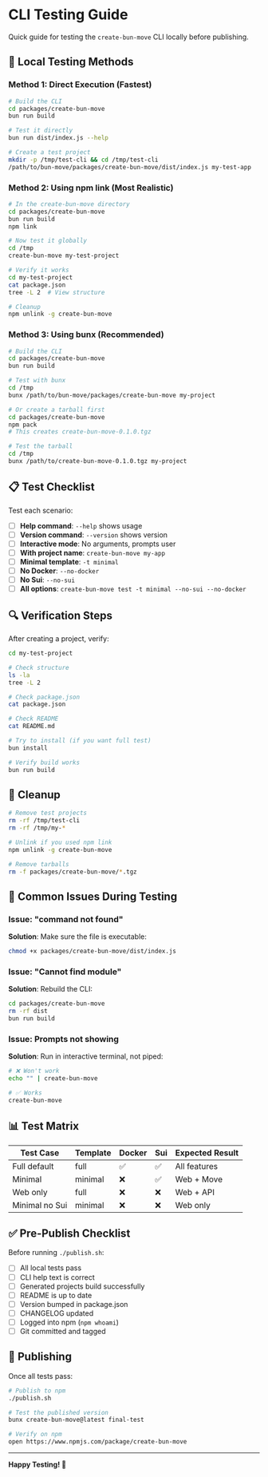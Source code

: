 # CLI Testing Guide

Quick guide for testing the `create-bun-move` CLI locally before publishing.

## 🧪 Local Testing Methods

### Method 1: Direct Execution (Fastest)

```bash
# Build the CLI
cd packages/create-bun-move
bun run build

# Test it directly
bun run dist/index.js --help

# Create a test project
mkdir -p /tmp/test-cli && cd /tmp/test-cli
/path/to/bun-move/packages/create-bun-move/dist/index.js my-test-app
```

### Method 2: Using npm link (Most Realistic)

```bash
# In the create-bun-move directory
cd packages/create-bun-move
bun run build
npm link

# Now test it globally
cd /tmp
create-bun-move my-test-project

# Verify it works
cd my-test-project
cat package.json
tree -L 2  # View structure

# Cleanup
npm unlink -g create-bun-move
```

### Method 3: Using bunx (Recommended)

```bash
# Build the CLI
cd packages/create-bun-move
bun run build

# Test with bunx
cd /tmp
bunx /path/to/bun-move/packages/create-bun-move my-project

# Or create a tarball first
cd packages/create-bun-move
npm pack
# This creates create-bun-move-0.1.0.tgz

# Test the tarball
cd /tmp  
bunx /path/to/create-bun-move-0.1.0.tgz my-project
```

## 📋 Test Checklist

Test each scenario:

- [ ] **Help command**: `--help` shows usage
- [ ] **Version command**: `--version` shows version
- [ ] **Interactive mode**: No arguments, prompts user
- [ ] **With project name**: `create-bun-move my-app`
- [ ] **Minimal template**: `-t minimal`
- [ ] **No Docker**: `--no-docker`
- [ ] **No Sui**: `--no-sui`
- [ ] **All options**: `create-bun-move test -t minimal --no-sui --no-docker`

## 🔍 Verification Steps

After creating a project, verify:

```bash
cd my-test-project

# Check structure
ls -la
tree -L 2

# Check package.json
cat package.json

# Check README
cat README.md

# Try to install (if you want full test)
bun install

# Verify build works  
bun run build
```

## 🧹 Cleanup

```bash
# Remove test projects
rm -rf /tmp/test-cli
rm -rf /tmp/my-*

# Unlink if you used npm link
npm unlink -g create-bun-move

# Remove tarballs
rm -f packages/create-bun-move/*.tgz
```

## 🐛 Common Issues During Testing

### Issue: "command not found"
**Solution**: Make sure the file is executable:
```bash
chmod +x packages/create-bun-move/dist/index.js
```

### Issue: "Cannot find module"  
**Solution**: Rebuild the CLI:
```bash
cd packages/create-bun-move
rm -rf dist
bun run build
```

### Issue: Prompts not showing
**Solution**: Run in interactive terminal, not piped:
```bash
# ❌ Won't work
echo "" | create-bun-move

# ✅ Works
create-bun-move
```

## 📊 Test Matrix

| Test Case | Template | Docker | Sui | Expected Result |
|-----------|----------|--------|-----|-----------------|
| Full default | full | ✅ | ✅ | All features |
| Minimal | minimal | ❌ | ✅ | Web + Move |
| Web only | full | ❌ | ❌ | Web + API |
| Minimal no Sui | minimal | ❌ | ❌ | Web only |

## ✅ Pre-Publish Checklist

Before running `./publish.sh`:

- [ ] All local tests pass
- [ ] CLI help text is correct
- [ ] Generated projects build successfully
- [ ] README is up to date
- [ ] Version bumped in package.json
- [ ] CHANGELOG updated
- [ ] Logged into npm (`npm whoami`)
- [ ] Git committed and tagged

## 🚀 Publishing

Once all tests pass:

```bash
# Publish to npm
./publish.sh

# Test the published version
bunx create-bun-move@latest final-test

# Verify on npm
open https://www.npmjs.com/package/create-bun-move
```

---

**Happy Testing! 🐢**
